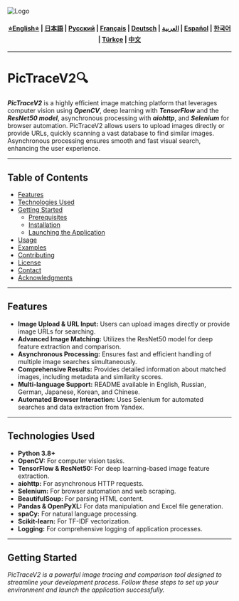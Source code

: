 ![Logo](https://github.com/Solrikk/PicTraceV2/blob/main/assets/images/promo/bee.jpg)

<div align="center">
  <h4>
    <a href="https://github.com/Solrikk/PicTraceV2/blob/main/README.md">⭐English⭐</a> |
    <a href="https://github.com/Solrikk/PicTraceV2/blob/main/docs/readme/README_JP.md">日本語</a> |
    <a href="https://github.com/Solrikk/PicTraceV2/blob/main/docs/readme/README_RU.md">Русский</a> |
    <a href="https://github.com/Solrikk/PicTraceV2/blob/main/docs/readme/README_FR.md">Français</a> |
    <a href="https://github.com/Solrikk/PicTraceV2/blob/main/docs/readme/README_GE.md">Deutsch</a> |
    <a href="https://github.com/Solrikk/PicTraceV2/blob/main/docs/readme/README_AR.md">العربية</a> |
    <a href="https://github.com/Solrikk/PicTraceV2/blob/main/docs/readme/README_ES.md">Español</a> |
    <a href="https://github.com/Solrikk/PicTraceV2/blob/main/docs/readme/README_KR.md">한국어</a> |
    <a href="https://github.com/Solrikk/PicTraceV2/blob/main/docs/readme/README_TR.md">Türkçe</a> |
    <a href="https://github.com/Solrikk/PicTraceV2/blob/main/docs/readme/README_CN.md">中文</a>
  </h4>
</div>

---

# PicTraceV2🔍

**_PicTraceV2_** is a highly efficient image matching platform that leverages computer vision using **_OpenCV_**, deep learning with **_TensorFlow_** and the **_ResNet50 model_**, asynchronous processing with **_aiohttp_**, and **_Selenium_** for browser automation. PicTraceV2 allows users to upload images directly or provide URLs, quickly scanning a vast database to find similar images. Asynchronous processing ensures smooth and fast visual search, enhancing the user experience.

---

## Table of Contents

- [Features](#features)
- [Technologies Used](#technologies-used)
- [Getting Started](#getting-started)
  - [Prerequisites](#prerequisites)
  - [Installation](#installation)
  - [Launching the Application](#launching-the-application)
- [Usage](#usage)
- [Examples](#examples)
- [Contributing](#contributing)
- [License](#license)
- [Contact](#contact)
- [Acknowledgments](#acknowledgments)

---

## Features

- **Image Upload & URL Input:** Users can upload images directly or provide image URLs for searching.
- **Advanced Image Matching:** Utilizes the ResNet50 model for deep feature extraction and comparison.
- **Asynchronous Processing:** Ensures fast and efficient handling of multiple image searches simultaneously.
- **Comprehensive Results:** Provides detailed information about matched images, including metadata and similarity scores.
- **Multi-language Support:** README available in English, Russian, German, Japanese, Korean, and Chinese.
- **Automated Browser Interaction:** Uses Selenium for automated searches and data extraction from Yandex.

---

## Technologies Used

- **Python 3.8+**
- **OpenCV:** For computer vision tasks.
- **TensorFlow & ResNet50:** For deep learning-based image feature extraction.
- **aiohttp:** For asynchronous HTTP requests.
- **Selenium:** For browser automation and web scraping.
- **BeautifulSoup:** For parsing HTML content.
- **Pandas & OpenPyXL:** For data manipulation and Excel file generation.
- **spaCy:** For natural language processing.
- **Scikit-learn:** For TF-IDF vectorization.
- **Logging:** For comprehensive logging of application processes.

---

## Getting Started

_PicTraceV2 is a powerful image tracing and comparison tool designed to streamline your development process. Follow these steps to set up your environment and launch the application successfully._
